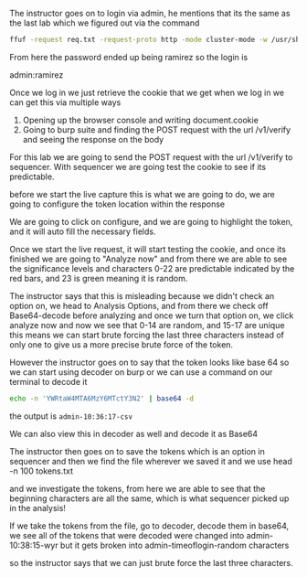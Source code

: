 The instructor goes on to login via admin, he mentions that its the same as the last lab which we figured out via the command

```bash
ffuf -request req.txt -request-proto http -mode cluster-mode -w /usr/share/seclists/Passwords/xato-net-10-million-passwords-10000.txt -mc 200
```

From here the password ended up being ramirez so the login is

admin:ramirez

Once we log in we just retrieve the cookie that we get when we log in we can get this via multiple ways

1. Opening up the browser console and writing document.cookie
2. Going to burp suite and finding the POST request with the url /v1/verify and seeing the response on the body

For this lab we are going to send the POST request with the url /v1/verify to sequencer. With sequencer we are going test the cookie to see if its predictable.

before we start the live capture this is what we are going to do, we are going to configure the token location within the response

We are going to click on configure, and we are going to highlight the token, and it will auto fill the necessary fields. 

Once we start the live request, it will start testing the cookie, and once its finished we are going to "Analyze now" and from there we are able to see the significance levels and characters 0-22 are predictable indicated by the red bars, and 23 is green meaning it is random.

The instructor says that this is misleading because we didn't check an option on, we head to Analysis Options, and from there we check off Base64-decode before analyzing and once we turn that option on, we click analyze now and now we see that 0-14 are random, and 15-17 are unique this means we can start brute forcing the last three characters instead of only one to give us a more precise brute force of the token.

However the instructor goes on to say that the token looks like base 64 so we can start using decoder on burp or we can use a command on our terminal to decode it 

```bash
echo -n 'YWRtaW4MTA6MzY6MTctY3N2' | base64 -d
```

the output is `admin-10:36:17-csv`

We can also view this in decoder as well and decode it as Base64

The instructor then goes on to save the tokens which is an option in sequencer and then we find the file wherever we saved it and we use head -n 100 tokens.txt

and we investigate the tokens, from here we are able to see that the beginning characters are all the same, which is what sequencer picked up in the analysis!

If we take the tokens from the file, go to decoder, decode them in base64, we see all of the tokens that were decoded were changed into admin-10:38:15-wyr
but it gets broken into admin-timeoflogin-random characters

so the instructor says that we can just brute force the last three characters. 


